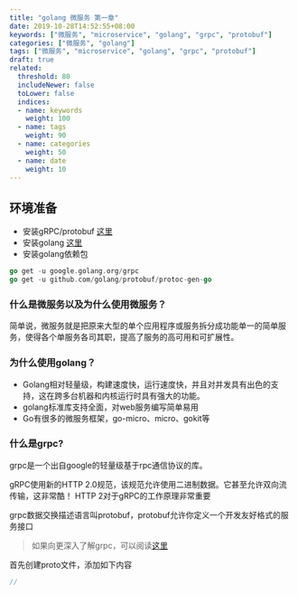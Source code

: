 ```yaml
---
title: "golang 微服务 第一章"
date: 2019-10-28T14:52:55+08:00
keywords: ["微服务", "microservice", "golang", "grpc", "protobuf"]
categories: ["微服务", "golang"]
tags: ["微服务", "microservice", "golang", "grpc", "protobuf"]
draft: true
related:
  threshold: 80
  includeNewer: false
  toLower: false
  indices:
  - name: keywords
    weight: 100
  - name: tags
    weight: 90
  - name: categories
    weight: 50
  - name: date
    weight: 10
---
```


## 环境准备
- 安装gRPC/protobuf [这里](https://grpc.io/docs/quickstart/go/)
- 安装golang [这里](https://golang.org/doc/install)
- 安装golang依赖包

```go
go get -u google.golang.org/grpc
go get -u github.com/golang/protobuf/protoc-gen-go
```

### 什么是微服务以及为什么使用微服务？
简单说，微服务就是把原来大型的单个应用程序或服务拆分成功能单一的简单服务，使得各个单服务各司其职，提高了服务的高可用和可扩展性。


### 为什么使用golang？
- Golang相对轻量级，构建速度快，运行速度快，并且对并发具有出色的支持，这在跨多台机器和内核运行时具有强大的功能。
- golang标准库支持全面，对web服务编写简单易用
- Go有很多的微服务框架，go-micro、micro、gokit等


### 什么是grpc?
grpc是一个出自google的轻量级基于rpc通信协议的库。

gRPC使用新的HTTP 2.0规范，该规范允许使用二进制数据。它甚至允许双向流传输，这非常酷！ HTTP 2对于gRPC的工作原理非常重要

grpc数据交换描述语言叫protobuf，protobuf允许你定义一个开发友好格式的服务接口

> 如果向更深入了解grpc，可以阅读[这里](https://blog.gopheracademy.com/advent-2017/go-grpc-beyond-basics/)

首先创建proto文件，添加如下内容
```proto
// 



```




